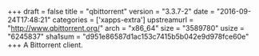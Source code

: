 +++
draft = false
title = "qbittorrent"
version = "3.3.7-2"
date = "2016-09-24T17:48:21"
categories = ['xapps-extra']
upstreamurl = "http://www.qbittorrent.org/"
arch = "x86_64"
size = "3589780"
usize = "6245837"
sha1sum = "d951e86587d1ac153c7415b5b042e9d978fce60e"
+++
A Bittorrent client.